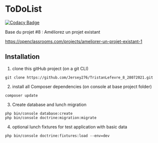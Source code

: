 ToDoList
========
[![Codacy Badge](https://app.codacy.com/project/badge/Grade/15760ae5ae2e405190f2ac14de670289)](https://www.codacy.com/gh/Jersey276/TristanLefevre_8_28072021/dashboard?utm_source=github.com&amp;utm_medium=referral&amp;utm_content=Jersey276/TristanLefevre_8_28072021&amp;utm_campaign=Badge_Grade)

Base du projet #8 : Améliorez un projet existant

https://openclassrooms.com/projects/ameliorer-un-projet-existant-1

## Installation
1.  clone this gitHub project (on a git CLI)
``` 
git clone https://github.com/Jersey276/TristanLefevre_8_28072021.git
``` 
2.  install all Composer dependencies (on console at base project folder)
```
composer update 
```
3.  Create database and lunch migration
```
php bin/console database:create
php bin/console doctrine:migration:migrate
```
4.  optional lunch fixtures for test application with basic data
```
php bin/console doctrine:fixtures:load --env=dev
```
